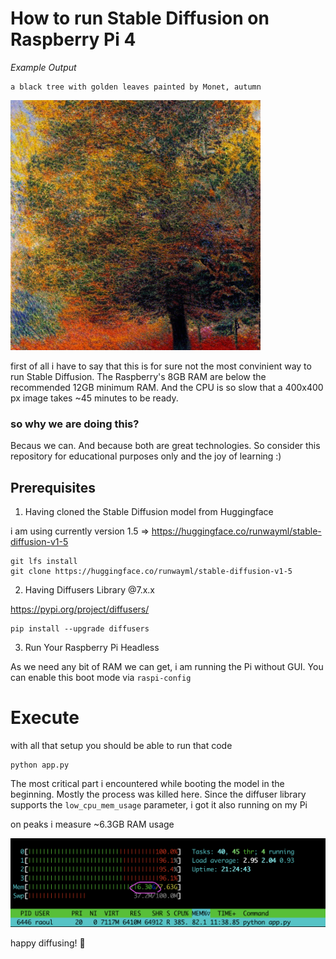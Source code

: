 # How to run Stable Diffusion on Raspberry Pi 4

*Example* *Output*

```
a black tree with golden leaves painted by Monet, autumn
```

![Black Tree with golden leaves](/imgs/tree.png?raw=true "Black Tree with golden leaves")

first of all i have to say that this is for sure not the most convinient way to run Stable Diffusion. The Raspberry's 8GB RAM are below the recommended 12GB minimum RAM. And the CPU is so slow that a 400x400 px image takes ~45 minutes to be ready.

### so why we are doing this?

Becaus we can. And because both are great technologies. So consider this repository for educational purposes only and the joy of learning :)

## Prerequisites

1. Having cloned the Stable Diffusion model from Huggingface

i am using currently version 1.5
=> https://huggingface.co/runwayml/stable-diffusion-v1-5

```
git lfs install
git clone https://huggingface.co/runwayml/stable-diffusion-v1-5
```

2. Having Diffusers Library @7.x.x

https://pypi.org/project/diffusers/ 

```
pip install --upgrade diffusers
```

3. Run Your Raspberry Pi Headless

As we need any bit of RAM we can get, i am running the Pi without GUI. You can enable this boot mode via `raspi-config` 


# Execute

with all that setup you should be able to run that code

```
python app.py
```

The most critical part i encountered while booting the model in the beginning. Mostly the process was killed here. Since the diffuser library supports the `low_cpu_mem_usage` parameter, i got it also running on my Pi

on peaks i measure ~6.3GB RAM usage

![Pi RAM Usage](/imgs/htop-pi.png?raw=true "Pi RAM Usage")

happy diffusing! 🥳

